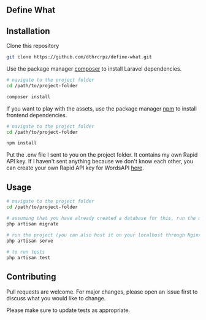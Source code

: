 ## Define What

## Installation
Clone this repository
```bash
git clone https://github.com/dthrcrpz/define-what.git
```

Use the package manager [composer](https://getcomposer.org/) to install Laravel dependencies.

```bash
# navigate to the project folder
cd /path/to/project-folder

composer install
```

If you want to play with the assets, use the package manager [npm](https://nodejs.org/en/) to install frontend dependencies.

```bash
# navigate to the project folder
cd /path/to/project-folder

npm install
```

Put the .env file I sent to you on the project folder. It contains my own Rapid API key. If I haven't sent anything because we don't know each other, you can create your own Rapid API key for WordsAPI [here](https://rapidapi.com/dpventures/api/wordsapi/pricing). 


## Usage

```bash
# navigate to the project folder
cd /path/to/project-folder

# assuming that you have already created a database for this, run the migrations
php artisan migrate

# run the project (you can also host it on your localhost through Nginx/Apache)
php artisan serve
 
# to run tests
php artisan test
```

## Contributing
Pull requests are welcome. For major changes, please open an issue first to discuss what you would like to change.

Please make sure to update tests as appropriate.
